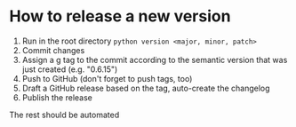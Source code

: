 # How to release a new version

1. Run in the root directory `python version <major, minor, patch>`
2. Commit changes
3. Assign a g tag to the commit according to the semantic version that was just created (e.g. "0.6.15")
4. Push to GitHub (don't forget to push tags, too)
5. Draft a GitHub release based on the tag, auto-create the changelog
6. Publish the release

The rest should be automated